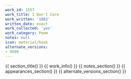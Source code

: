 ```yaml
---
work_id: 1557
work_title: I Don't Care
work_written: '1982'
written_date: exact
work_collected: 'yes'
work_category: Poem
notes: null
icon: material/book
alternate_versions:
- 4699
---
```


{{ section_title() }}
{{ work_info() }}
{{ notes_section() }}
{{ appearances_section() }}
{{ alternate_versions_section() }}